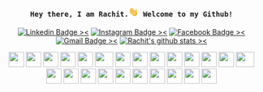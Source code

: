 <h4 align="center"><samp> Hey there, I am Rachit.<img src='https://github.com/21RachitShukla/21RachitShukla/blob/main/wave.gif' width='20"'> Welcome to my Github! </samp></h4>

<div align="center">

[![Linkedin Badge ><](https://img.shields.io/badge/-21rachitshukla-blue?style=flat-square&logo=Linkedin&logoColor=white&link=https://www.linkedin.com/in/21rachitshukla/)](https://www.linkedin.com/in/21rachitshukla)
[![Instagram Badge ><](https://img.shields.io/badge/-__rachitshukla-purple?style=flat-square&logo=instagram&logoColor=white&link=https://instagram.com/_rachitshukla/)](https://instagram.com/_rachitshukla)
[![Facebook Badge ><](https://img.shields.io/badge/-JustAnotherMediocre-3b5998?style=flat-square&logo=facebook&logoColor=white&link=https://www.fb.com/JustAnotherMediocre)](https://www.fb.com/JustAnotherMediocre)
[![Gmail Badge ><](https://img.shields.io/badge/-21.rachitshukla-c14438?style=flat-square&logo=Gmail&logoColor=white&link=mailto:21.rachitshukla@gmail.com)](mailto:21.rachitshukla@gmail.com)
[![Rachit's github stats ><](https://github-readme-stats.vercel.app/api?username=21RachitShukla&hide=contribs&show_icons=true&title_color=fff&icon_color=79ff97&text_color=9f9f9f&bg_color=151515&count_private=true&include_all_commits=true)](https://github.com/21RachitShukla)

</div>

<div align="center">
  <img src="https://cultofthepartyparrot.com/parrots/hd/angelparrot.gif" width="30" height="30"/>
  <img src="https://cultofthepartyparrot.com/parrots/hd/spyparrot.gif" width="30" height="30"/>
  <img src="https://cultofthepartyparrot.com/parrots/hd/zombieparrot.gif" width="30" height="30"/>
  <img src="https://cultofthepartyparrot.com/parrots/hd/githubparrot.gif" width="30" height="30"/>
  <img src="https://cultofthepartyparrot.com/flags/hd/indiaparrot.gif" width="30" height="30"/>
  <img src="https://cultofthepartyparrot.com/parrots/asyncparrot.gif" width="36" height="30"/>
  <img src="https://cultofthepartyparrot.com/parrots/exceptionallyfastparrot.gif" width="30" height="30"/>
  <img src="https://cultofthepartyparrot.com/parrots/hd/60fpsparrot.gif" width="30" height="30"/>
  <img src="https://cultofthepartyparrot.com/parrots/hd/jumpingparrot.gif" width="30" height="30"/>
  <img src="https://cultofthepartyparrot.com/parrots/hd/opensourceparrot.gif" width="30" height="30"/>
  <img src="https://cultofthepartyparrot.com/parrots/hd/dealwithitnowparrot.gif" width="30" height="30"/>
  <img src="https://cultofthepartyparrot.com/parrots/hd/hypnoparrotlight.gif" width="30" height="30"/>
  <img src="https://cultofthepartyparrot.com/parrots/databaseparrot.gif" width="30" height="30"/>
  <img src="https://cultofthepartyparrot.com/parrots/fixparrot.gif" width="36" height="30"/>
  <img src="https://cultofthepartyparrot.com/parrots/hd/laptop_parrot.gif" width="30" height="30"/>
  <img src="https://cultofthepartyparrot.com/parrots/hd/spinningparrot.gif" width="30" height="30"/>
  <img src="https://cultofthepartyparrot.com/parrots/hd/levitationparrot.gif" width="30" height="30"/>
  <img src="https://cultofthepartyparrot.com/parrots/hd/meldparrot.gif" width="30" height="30"/>
  <img src="https://cultofthepartyparrot.com/parrots/slomoparrot.gif" width="30" height="30"/>
  <img src="https://cultofthepartyparrot.com/parrots/hd/moonwalkingparrot.gif" width="30" height="30"/>
  <img src="https://cultofthepartyparrot.com/parrots/hd/stableparrot.gif" width="30" height="30"/>
  <img src="https://cultofthepartyparrot.com/parrots/hd/scienceparrot.gif" width="30" height="30"/>
  <img src="https://cultofthepartyparrot.com/parrots/hd/pirateparrot.gif" width="30" height="30"/>
  <img src="https://cultofthepartyparrot.com/parrots/hd/footballparrot.gif" width="30" height="30"/>
</div>
